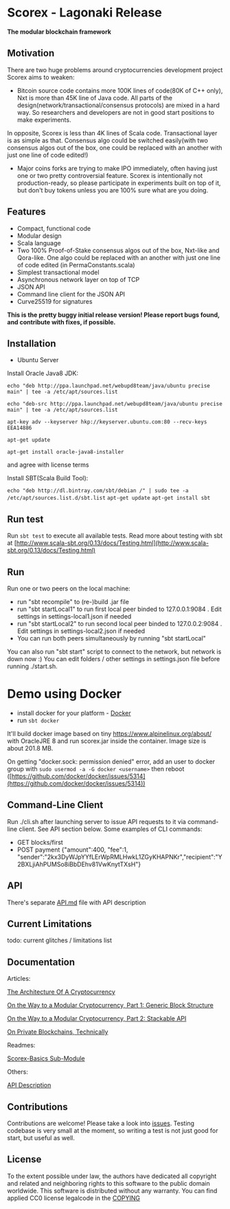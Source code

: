 Scorex - Lagonaki Release
=========================

**The modular blockchain framework**

Motivation
----------

There are two huge problems around cryptocurrencies development project Scorex aims to weaken:

* Bitcoin source code contains more 100K lines of code(80K of C++ only), Nxt is more than 45K
 line of Java code. All parts of the design(network/transactional/consensus protocols) are mixed in a hard way.
 So researchers and developers are not in good start positions to make experiments.

 In opposite, Scorex is less than 4K lines of Scala code. Transactional layer is as simple as that. Consensus algo
 could be switched easily(with two consensus algos out of the box, one could be replaced with an another with
  just one line of code edited!)

* Major coins forks are trying to make IPO immediately, often having just one or two pretty controversial
 feature. Scorex is intentionally not production-ready, so please participate in experiments built on top of it,
 but don't buy tokens unless you are 100% sure what are you doing.

Features
--------

* Compact, functional code
* Modular design
* Scala language
* Two 100% Proof-of-Stake consensus algos out of the box, Nxt-like and Qora-like. One algo could be replaced
with an another with just one line of code edited (in PermaConstants.scala)
* Simplest transactional model
* Asynchronous network layer on top of TCP
* JSON API
* Command line client for the JSON API
* Curve25519 for signatures


**This is the pretty buggy initial release version! Please report bugs found, and contribute with
fixes, if possible.**

Installation
------------

* Ubuntu Server

Install Oracle Java8 JDK:

`echo "deb http://ppa.launchpad.net/webupd8team/java/ubuntu precise main" | tee -a /etc/apt/sources.list`

`echo "deb-src http://ppa.launchpad.net/webupd8team/java/ubuntu precise main" | tee -a /etc/apt/sources.list`

`apt-key adv --keyserver hkp://keyserver.ubuntu.com:80 --recv-keys EEA14886`

`apt-get update`

`apt-get install oracle-java8-installer`

and agree with license terms

Install SBT(Scala Build Tool):

`echo "deb http://dl.bintray.com/sbt/debian /" | sudo tee -a /etc/apt/sources.list.d/sbt.list`
`apt-get update`
`apt-get install sbt`

Run test
---

Run `sbt test` to execute all available tests.
Read more about testing with sbt at [http://www.scala-sbt.org/0.13/docs/Testing.html](http://www.scala-sbt.org/0.13/docs/Testing.html)

Run
---

Run one or two peers on the local machine:


* run "sbt recompile" to (re-)build .jar file
* run "sbt startLocal1" to run first local peer binded to 127.0.0.1:9084 . Edit settings in settings-local1.json
   if needed
* run "sbt startLocal2" to run second local peer binded to 127.0.0.2:9084 . Edit settings in settings-local2.json
   if needed
* You can run both peers simultaneously by running "sbt startLocal"


You can also run "sbt start" script to connect to the network, but network is down now :)
You can edit folders / other settings in settings.json file before running ./start.sh.


# Demo using Docker

* install docker for your platform - [Docker](https://docs.docker.com)
* run ```sbt docker```

It'll build docker image based on tiny https://www.alpinelinux.org/about/ with OracleJRE 8
and run scorex.jar inside the container. Image size is about 201.8 MB.

On getting "docker.sock: permission denied" error, add an user to docker group with `sudo usermod -a -G docker <username>`
 then reboot ([https://github.com/docker/docker/issues/5314](https://github.com/docker/docker/issues/5314))


Command-Line Client
-------------------

Run ./cli.sh after launching server to issue API requests to it via command-line client. See API section below.
Some examples of CLI commands:

 * GET blocks/first
 * POST payment {"amount":400, "fee":1, "sender":"2kx3DyWJpYYfLErWpRMLHwkL1ZGyKHAPNKr","recipient":"Y2BXLjiAhPUMSo8iBbDEhv81VwKnytTXsH"}

API
---

There's separate [API.md](docs/API.md) file with API description


Current Limitations
-------------------

todo: current glitches / limitations list


Documentation
--------------

Articles:

[The Architecture Of A Cryptocurrency](docs/components.md)

[On the Way to a Modular Cryptocurrency, Part 1: Generic Block Structure](docs/modular1.md)

[On the Way to a Modular Cryptocurrency, Part 2: Stackable API](docs/modular2.md)

[On Private Blockchains, Technically](docs/private-chains.md)

Readmes:

[Scorex-Basics Sub-Module](scorex-basics/README.md)

Others:

[API Description](docs/API.md)



Contributions
-------------

Contributions are welcome! Please take a look into [issues](https://github.com/ConsensusResearch/Scorex-Lagonaki/issues).
 Testing codebase is very small at the moment, so writing a test is not just good for start, but useful as well.

License
-------

To the extent possible under law, the authors have dedicated all copyright and related and neighboring
rights to this software to the public domain worldwide. This software is distributed without any warranty.
You can find applied CC0 license legalcode in the [COPYING](COPYING)
